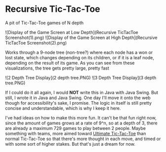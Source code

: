 # Recursive Tic-Tac-Toe
A pit of Tic-Tac-Toe games of N depth

![Display of the Game Screen at Low Depth](Recursive TicTacToe Screenshot(1).png) 
![Display of the Game Screen at High Depth](Recursive TicTacToe Screenshot(2).png) 

Works through a 9-node tree (non-tree?) where each node has a won or lost state, which changes depending on its children, or if it is a leaf node, depending on the result of its game.
As you can see from these visualizations, the tree gets pretty large, pretty fast

![2 Depth Tree Display](2 depth tree.PNG)
![3 Depth Tree Display](3 depth tree.PNG)

If I could do it all again, I would **NOT** write this in Java with Java Swing. But still, I wrote it in Java and Java Swing. One day I'll move it onto the web though for accessibility's sake, I promise. The logic in itself is still pretty concise and understandable, which is why I keep it here.

I've had ideas on how to make this more fun. It can't be that fun right now, since the amount of games grows at a rate of 9^n, so at a depth of 3, there are already a maximum 729 games to play between 2 people. Maybe something with teams, more aimed toward [Ultimate Tic-Tac-Toe](https://en.wikipedia.org/wiki/Ultimate_tic-tac-toe) than normal Tic-Tac-Toe so that there's more thought in each move, and timed or with some sort of higher stakes. But that's just a dream for now.
